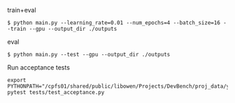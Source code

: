 train+eval
```
$ python main.py --learning_rate=0.01 --num_epochs=4 --batch_size=16 --train --gpu --output_dir ./outputs
```

eval
```
$ python main.py --test --gpu --output_dir ./outputs
```

Run acceptance tests
```
export PYTHONPATH="/cpfs01/shared/public/libowen/Projects/DevBench/proj_data/yuxuan:$PYTHONPATH"
pytest tests/test_acceptance.py
```